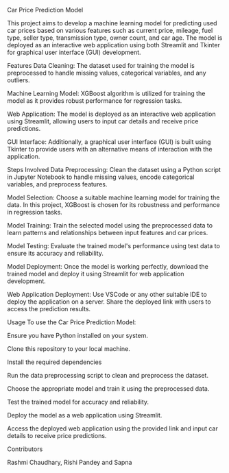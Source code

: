 Car Price Prediction Model



This project aims to develop a machine learning model for predicting used car prices based on various features such as current price, mileage, fuel type, seller type, transmission type, owner count, and car age. The model is deployed as an interactive web application using both Streamlit and Tkinter for graphical user interface (GUI) development.

Features
Data Cleaning: The dataset used for training the model is preprocessed to handle missing values, categorical variables, and any outliers.

Machine Learning Model: XGBoost algorithm is utilized for training the model as it provides robust performance for regression tasks.

Web Application: The model is deployed as an interactive web application using Streamlit, allowing users to input car details and receive price predictions.

GUI Interface: Additionally, a graphical user interface (GUI) is built using Tkinter to provide users with an alternative means of interaction with the application.



Steps Involved
Data Preprocessing: Clean the dataset using a Python script in Jupyter Notebook to handle missing values, encode categorical variables, and preprocess features.

Model Selection: Choose a suitable machine learning model for training the data. In this project, XGBoost is chosen for its robustness and performance in regression tasks.

Model Training: Train the selected model using the preprocessed data to learn patterns and relationships between input features and car prices.

Model Testing: Evaluate the trained model's performance using test data to ensure its accuracy and reliability.

Model Deployment: Once the model is working perfectly, download the trained model and deploy it using Streamlit for web application development.

Web Application Deployment: Use VSCode or any other suitable IDE to deploy the application on a server. Share the deployed link with users to access the prediction results.



Usage
To use the Car Price Prediction Model:

Ensure you have Python installed on your system.

Clone this repository to your local machine.

Install the required dependencies 

Run the data preprocessing script to clean and preprocess the dataset.

Choose the appropriate model and train it using the preprocessed data.

Test the trained model for accuracy and reliability.

Deploy the model as a web application using Streamlit.

Access the deployed web application using the provided link and input car details to receive price predictions.


Contributors

Rashmi Chaudhary, Rishi Pandey and Sapna


